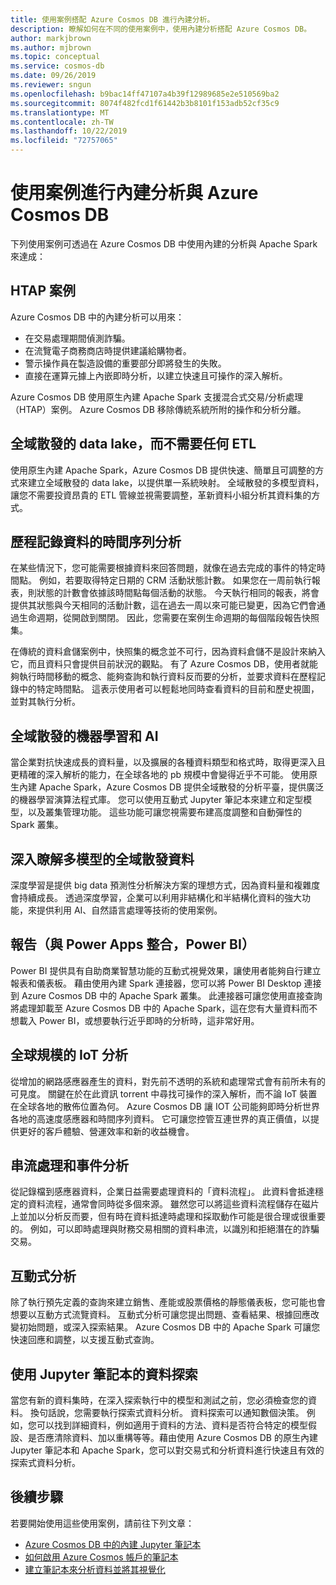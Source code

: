 ```yaml
---
title: 使用案例搭配 Azure Cosmos DB 進行內建分析。
description: 瞭解如何在不同的使用案例中，使用內建分析搭配 Azure Cosmos DB。
author: markjbrown
ms.author: mjbrown
ms.topic: conceptual
ms.service: cosmos-db
ms.date: 09/26/2019
ms.reviewer: sngun
ms.openlocfilehash: b9bac14ff47107a4b39f12989685e2e510569ba2
ms.sourcegitcommit: 8074f482fcd1f61442b3b8101f153adb52cf35c9
ms.translationtype: MT
ms.contentlocale: zh-TW
ms.lasthandoff: 10/22/2019
ms.locfileid: "72757065"
---
```

# <a name="use-cases-for-built-in-analytics-with-azure-cosmos-db"></a>使用案例進行內建分析與 Azure Cosmos DB

下列使用案例可透過在 Azure Cosmos DB 中使用內建的分析與 Apache Spark 來達成：

## <a name="htap-scenarios"></a>HTAP 案例

Azure Cosmos DB 中的內建分析可以用來：

* 在交易處理期間偵測詐騙。
* 在流覽電子商務商店時提供建議給購物者。
* 警示操作員在製造設備的重要部分即將發生的失敗。
* 直接在運算元據上內嵌即時分析，以建立快速且可操作的深入解析。

Azure Cosmos DB 使用原生內建 Apache Spark 支援混合式交易/分析處理（HTAP）案例。 Azure Cosmos DB 移除傳統系統所附的操作和分析分離。

## <a name="globally-distributed-data-lake-without-requiring-any-etl"></a>全域散發的 data lake，而不需要任何 ETL

使用原生內建 Apache Spark，Azure Cosmos DB 提供快速、簡單且可調整的方式來建立全域散發的 data lake，以提供單一系統映射。 全域散發的多模型資料，讓您不需要投資昂貴的 ETL 管線並視需要調整，革新資料小組分析其資料集的方式。

## <a name="time-series-analytics-over-historic-data"></a>歷程記錄資料的時間序列分析

在某些情況下，您可能需要根據資料來回答問題，就像在過去完成的事件的特定時間點。 例如，若要取得特定日期的 CRM 活動狀態計數。 如果您在一周前執行報表，則狀態的計數會依據該時間點每個活動的狀態。 今天執行相同的報表，將會提供其狀態與今天相同的活動計數，這在過去一周以來可能已變更，因為它們會通過生命週期，從開啟到關閉。 因此，您需要在案例生命週期的每個階段報告快照集。

在傳統的資料倉儲案例中，快照集的概念並不可行，因為資料倉儲不是設計來納入它，而且資料只會提供目前狀況的觀點。 有了 Azure Cosmos DB，使用者就能夠執行時間移動的概念、能夠查詢和執行資料反而要的分析，並要求資料在歷程記錄中的特定時間點。 這表示使用者可以輕鬆地同時查看資料的目前和歷史視圖，並對其執行分析。

## <a name="globally-distributed-machine-learning-and-ai"></a>全域散發的機器學習和 AI

當企業對抗快速成長的資料量，以及擴展的各種資料類型和格式時，取得更深入且更精確的深入解析的能力，在全球各地的 pb 規模中會變得近乎不可能。 使用原生內建 Apache Spark，Azure Cosmos DB 提供全域散發的分析平臺，提供廣泛的機器學習演算法程式庫。 您可以使用互動式 Jupyter 筆記本來建立和定型模型，以及叢集管理功能。 這些功能可讓您視需要布建高度調整和自動彈性的 Spark 叢集。

## <a name="deep-learning-on-multi-model-globally-distributed-data"></a>深入瞭解多模型的全域散發資料

深度學習是提供 big data 預測性分析解決方案的理想方式，因為資料量和複雜度會持續成長。 透過深度學習，企業可以利用非結構化和半結構化資料的強大功能，來提供利用 AI、自然語言處理等技術的使用案例。

## <a name="reporting-integrating-with-power-apps-power-bi"></a>報告（與 Power Apps 整合，Power BI）

Power BI 提供具有自助商業智慧功能的互動式視覺效果，讓使用者能夠自行建立報表和儀表板。 藉由使用內建 Spark 連接器，您可以將 Power BI Desktop 連接到 Azure Cosmos DB 中的 Apache Spark 叢集。 此連接器可讓您使用直接查詢將處理卸載至 Azure Cosmos DB 中的 Apache Spark，這在您有大量資料而不想載入 Power BI，或想要執行近乎即時的分析時，這非常好用。

## <a name="iot-analytics-at-global-scale"></a>全球規模的 IoT 分析

從增加的網路感應器產生的資料，對先前不透明的系統和處理常式會有前所未有的可見度。 關鍵在於在此資訊 torrent 中尋找可操作的深入解析，而不論 IoT 裝置在全球各地的散佈位置為何。 Azure Cosmos DB 讓 IOT 公司能夠即時分析世界各地的高速度感應器和時間序列資料。 它可讓您控管互連世界的真正價值，以提供更好的客戶體驗、營運效率和新的收益機會。

## <a name="stream-processing-and-event-analytics"></a>串流處理和事件分析 

從記錄檔到感應器資料，企業日益需要處理資料的「資料流程」。 此資料會抵達穩定的資料流程，通常會同時從多個來源。 雖然您可以將這些資料流程儲存在磁片上並加以分析反而要，但有時在資料抵達時處理和採取動作可能是很合理或很重要的。 例如，可以即時處理與財務交易相關的資料串流，以識別和拒絕潛在的詐騙交易。

## <a name="interactive-analytics"></a>互動式分析

除了執行預先定義的查詢來建立銷售、產能或股票價格的靜態儀表板，您可能也會想要以互動方式流覽資料。 互動式分析可讓您提出問題、查看結果、根據回應改變初始問題，或深入探索結果。 Azure Cosmos DB 中的 Apache Spark 可讓您快速回應和調整，以支援互動式查詢。

## <a name="data-exploration-using-jupyter-notebooks"></a>使用 Jupyter 筆記本的資料探索

當您有新的資料集時，在深入探索執行中的模型和測試之前，您必須檢查您的資料。 換句話說，您需要執行探索式資料分析。 資料探索可以通知數個決策。 例如，您可以找到詳細資料，例如適用于資料的方法、資料是否符合特定的模型假設、是否應清除資料、加以重構等等。藉由使用 Azure Cosmos DB 的原生內建 Jupyter 筆記本和 Apache Spark，您可以對交易式和分析資料進行快速且有效的探索式資料分析。

## <a name="next-steps"></a>後續步驟

若要開始使用這些使用案例，請前往下列文章：

* [Azure Cosmos DB 中的內建 Jupyter 筆記本](cosmosdb-jupyter-notebooks.md)
* [如何啟用 Azure Cosmos 帳戶的筆記本](enable-notebooks.md)
* [建立筆記本來分析資料並將其視覺化](create-notebook-visualize-data.md)